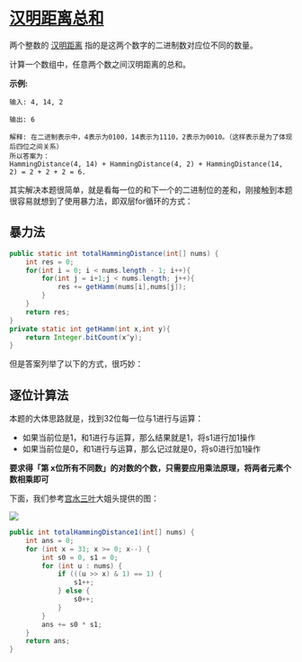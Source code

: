 # [汉明距离总和](https://leetcode-cn.com/problems/total-hamming-distance/)

两个整数的 [汉明距离](https://baike.baidu.com/item/汉明距离/475174?fr=aladdin) 指的是这两个数字的二进制数对应位不同的数量。

计算一个数组中，任意两个数之间汉明距离的总和。

**示例:**

```
输入: 4, 14, 2

输出: 6

解释: 在二进制表示中，4表示为0100，14表示为1110，2表示为0010。（这样表示是为了体现后四位之间关系）
所以答案为：
HammingDistance(4, 14) + HammingDistance(4, 2) + HammingDistance(14, 2) = 2 + 2 + 2 = 6.
```



其实解决本题很简单，就是看每一位的和下一个的二进制位的差和，刚接触到本题很容易就想到了使用暴力法，即双层for循环的方式：

## 暴力法

```java
public static int totalHammingDistance(int[] nums) {
    int res = 0;
    for(int i = 0; i < nums.length - 1; i++){
        for(int j = i+1;j < nums.length; j++){
            res += getHamm(nums[i],nums[j]);
        }
    }
    return res;
}
private static int getHamm(int x,int y){
    return Integer.bitCount(x^y);
}
```



但是答案列举了以下的方式，很巧妙：

## 逐位计算法

本题的大体思路就是，找到32位每一位与1进行与运算：

+ 如果当前位是1，和1进行与运算，那么结果就是1，将s1进行加1操作
+ 如果当前位是0，和1进行与运算，那么记过就是0，将s0进行加1操作

**要求得「第 x位所有不同数」的对数的个数，只需要应用乘法原理，将两者元素个数相乘即可**

下面，我们参考[宫水三叶](https://leetcode-cn.com/u/ac_oier/)大姐头提供的图：

![](http://rloqc3ngo.hd-bkt.clouddn.com/20210528114032.png)

```java
public int totalHammingDistance1(int[] nums) {
    int ans = 0;
    for (int x = 31; x >= 0; x--) {
        int s0 = 0, s1 = 0;
        for (int u : nums) {
            if (((u >> x) & 1) == 1) {
                s1++;
            } else {
                s0++;
            }  
        }
        ans += s0 * s1;
    }
    return ans;
}
```

